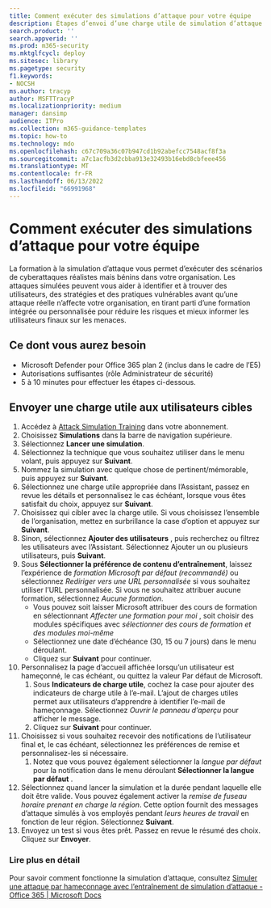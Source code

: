 ```yaml
---
title: Comment exécuter des simulations d’attaque pour votre équipe
description: Étapes d’envoi d’une charge utile de simulation d’attaque à vos utilisateurs cibles pour votre équipe ou organisation à des fins d’entraînement. Les attaques simulées peuvent vous aider à identifier et à rechercher des utilisateurs, des stratégies et des pratiques vulnérables avant qu’une attaque réelle n’affecte votre organisation.
search.product: ''
search.appverid: ''
ms.prod: m365-security
ms.mktglfcycl: deploy
ms.sitesec: library
ms.pagetype: security
f1.keywords:
- NOCSH
ms.author: tracyp
author: MSFTTracyP
ms.localizationpriority: medium
manager: dansimp
audience: ITPro
ms.collection: m365-guidance-templates
ms.topic: how-to
ms.technology: mdo
ms.openlocfilehash: c67c709a36c07b947cd1b92abefcc7548acf8f3a
ms.sourcegitcommit: a7c1acfb3d2cbba913e32493b16ebd8cbfeee456
ms.translationtype: MT
ms.contentlocale: fr-FR
ms.lasthandoff: 06/13/2022
ms.locfileid: "66991968"
---
```

# <a name="how-to-run-attack-simulations-for-your-team"></a>Comment exécuter des simulations d’attaque pour votre équipe

La formation à la simulation d’attaque vous permet d’exécuter des scénarios de cyberattaques réalistes mais bénins dans votre organisation. Les attaques simulées peuvent vous aider à identifier et à trouver des utilisateurs, des stratégies et des pratiques vulnérables avant qu’une attaque réelle n’affecte votre organisation, en tirant parti d’une formation intégrée ou personnalisée pour réduire les risques et mieux informer les utilisateurs finaux sur les menaces.

## <a name="what-youll-need"></a>Ce dont vous aurez besoin

- Microsoft Defender pour Office 365 plan 2 (inclus dans le cadre de l’E5)
- Autorisations suffisantes (rôle Administrateur de sécurité)
- 5 à 10 minutes pour effectuer les étapes ci-dessous.

## <a name="send-a-payload-to-target-users"></a>Envoyer une charge utile aux utilisateurs cibles

1. Accédez à [Attack Simulation Training](https://security.microsoft.com/attacksimulator ) dans votre abonnement.
1. Choisissez **Simulations** dans la barre de navigation supérieure.
1. Sélectionnez **Lancer une simulation**.
1. Sélectionnez la technique que vous souhaitez utiliser dans le menu volant, puis appuyez sur **Suivant**.
1. Nommez la simulation avec quelque chose de pertinent/mémorable, puis appuyez sur **Suivant**.
1. Sélectionnez une charge utile appropriée dans l’Assistant, passez en revue les détails et personnalisez le cas échéant, lorsque vous êtes satisfait du choix, appuyez sur **Suivant**.
1. Choisissez qui cibler avec la charge utile. Si vous choisissez l’ensemble de l’organisation, mettez en surbrillance la case d’option et appuyez sur **Suivant**.
1. Sinon, sélectionnez **Ajouter des utilisateurs** , puis recherchez ou filtrez les utilisateurs avec l’Assistant. Sélectionnez Ajouter un ou plusieurs utilisateurs, puis **Suivant**.
1. Sous **Sélectionner la préférence de contenu d’entraînement**, laissez l’expérience de *formation Microsoft par défaut (recommandé)* ou sélectionnez *Rediriger vers une URL personnalisée* si vous souhaitez utiliser l’URL personnalisée. Si vous ne souhaitez attribuer aucune formation, sélectionnez *Aucune formation*.
    - Vous pouvez soit laisser Microsoft attribuer des cours de formation en sélectionnant *Affecter une formation pour moi* , soit choisir des modules spécifiques avec *sélectionner des cours de formation et des modules moi-même*
    - Sélectionnez une date d’échéance (30, 15 ou 7 jours) dans le menu déroulant.
    - Cliquez sur **Suivant** pour continuer.
1. Personnalisez la page d’accueil affichée lorsqu’un utilisateur est hameçonné, le cas échéant, ou quittez la valeur Par défaut de Microsoft.
    1. Sous **Indicateurs de charge utile**, cochez la case pour ajouter des indicateurs de charge utile à l’e-mail. L’ajout de charges utiles permet aux utilisateurs d’apprendre à identifier l’e-mail de hameçonnage. Sélectionnez *Ouvrir le panneau d’aperçu* pour afficher le message.
    1. Cliquez sur **Suivant** pour continuer.
1. Choisissez si vous souhaitez recevoir des notifications de l’utilisateur final et, le cas échéant, sélectionnez les préférences de remise et personnalisez-les si nécessaire.
    1. Notez que vous pouvez également sélectionner la *langue par défaut* pour la notification dans le menu déroulant **Sélectionner la langue par défaut** .
1. Sélectionnez quand lancer la simulation et la durée pendant laquelle elle doit être valide. Vous pouvez également activer la *remise de fuseau horaire prenant en charge la région*. Cette option fournit des messages d’attaque simulés à vos employés pendant *leurs heures de travail* en fonction de leur région. Sélectionnez **Suivant**.
1. Envoyez un test si vous êtes prêt. Passez en revue le résumé des choix. Cliquez sur **Envoyer**.

### <a name="further-reading"></a>Lire plus en détail

Pour savoir comment fonctionne la simulation d’attaque, consultez [Simuler une attaque par hameçonnage avec l’entraînement de simulation d’attaque - Office 365 | Microsoft Docs](../../office-365-security/attack-simulation-training.md)
